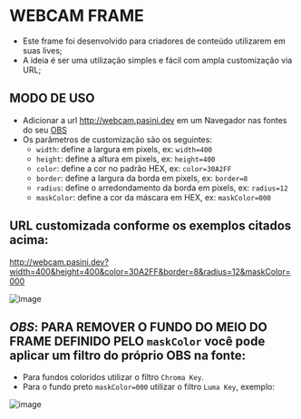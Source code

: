 # WEBCAM FRAME
- Este frame foi desenvolvido para criadores de conteúdo utilizarem em suas lives;
- A ideia é ser uma utilização simples e fácil com ampla customização via URL;

## MODO DE USO
- Adicionar a url http://webcam.pasini.dev em um Navegador nas fontes do seu [OBS](https://obsproject.com/pt-br)
- Os parâmetros de customização são os seguintes:
  - `width`: define a largura em pixels, ex: `width=400`
  - `height`: define a altura em pixels, ex: `height=400`
  - `color`: define a cor no padrão HEX, ex: `color=30A2FF`
  - `border`: define a largura da borda em pixels, ex: `border=8`
  - `radius`: define o arredondamento da borda em pixels, ex: `radius=12`
  - `maskColor`: define a cor da máscara em HEX, ex: `maskColor=000`

## URL customizada conforme os exemplos citados acima:

http://webcam.pasini.dev?width=400&height=400&color=30A2FF&border=8&radius=12&maskColor=000

![image](https://github.com/user-attachments/assets/e0b8c753-2f87-4b5a-80b8-b6355e88124d)


## ***OBS***: PARA REMOVER O FUNDO DO MEIO DO FRAME DEFINIDO PELO `maskColor` você pode aplicar um filtro do próprio OBS na fonte:

- Para fundos coloridos utilizar o filtro `Chroma Key`.
- Para o fundo preto `maskColor=000` utilizar o filtro `Luma Key`, exemplo:

![image](https://github.com/user-attachments/assets/6eb0918a-8fcd-435b-bb47-09db7e580ecf)
